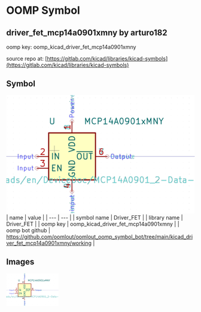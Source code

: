 # OOMP Symbol  
## driver_fet_mcp14a0901xmny  by arturo182  
  
oomp key: oomp_kicad_driver_fet_mcp14a0901xmny  
  
source repo at: [https://gitlab.com/kicad/libraries/kicad-symbols](https://gitlab.com/kicad/libraries/kicad-symbols)  
## Symbol  
  
[![working.png](working_600.png)](working.png)  
| name | value | 
| --- | --- | 
| symbol name | Driver_FET | 
| library name | Driver_FET | 
| oomp key | oomp_kicad_driver_fet_mcp14a0901xmny | 
| oomp bot github | https://github.com/oomlout/oomlout_oomp_symbol_bot/tree/main/kicad_driver_fet_mcp14a0901xmny/working | 
## Images  
  
[![working.png](working_140.png)](working.png)  
